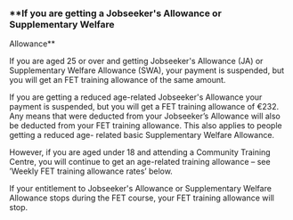 ###  **If you are getting a Jobseeker's Allowance or Supplementary Welfare
Allowance**

If you are aged 25 or over and getting Jobseeker's Allowance (JA) or
Supplementary Welfare Allowance (SWA), your payment is suspended, but you will
get an FET training allowance of the same amount.

If you are getting a reduced age-related Jobseeker's Allowance your payment is
suspended, but you will get a FET training allowance of €232. Any means that
were deducted from your Jobseeker’s Allowance will also be deducted from your
FET training allowance. This also applies to people getting a reduced age-
related basic Supplementary Welfare Allowance.

However, if you are aged under 18 and attending a Community Training Centre,
you will continue to get an age-related training allowance – see ’Weekly FET
training allowance rates’ below.

If your entitlement to Jobseeker's Allowance or Supplementary Welfare
Allowance stops during the FET course, your FET training allowance will stop.
